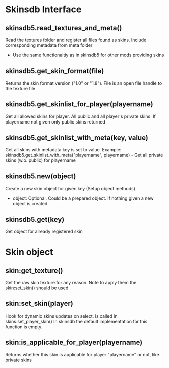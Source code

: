 # Skinsdb Interface

## skinsdb5.read_textures_and_meta()
Read the textures folder and register all files found as skins. Include corresponding metadata from meta folder
- Use the same functionaltiy as in skinsdb5 for other mods providing skins

## skinsdb5.get_skin_format(file)
Returns the skin format version ("1.0" or "1.8"). File is an open file handle to the texture file

## skinsdb5.get_skinlist_for_player(playername)
Get all allowed skins for player. All public and all player's private skins. If playername not given only public skins returned

## skinsdb5.get_skinlist_with_meta(key, value)
Get all skins with metadata key is set to value. Example:
skinsdb5.get_skinlist_with_meta("playername", playername) - Get all private skins (w.o. public) for playername


## skinsdb5.new(object)
Create a new skin object for given key (Setup object methods)
  - object: Optional. Could be a prepared object. If nothing given a new object is created

## skinsdb5.get(key)
Get object for already registered skin


# Skin object

## skin:get_texture()
Get the raw skin texture for any reason. Note to apply them the skin:set_skin() should be used

## skin:set_skin(player)
Hook for dynamic skins updates on select. Is called in skins.set_player_skin()
In skinsdb the default implementation for this function is empty.

## skin:is_applicable_for_player(playername)
Returns whether this skin is applicable for player "playername" or not, like private skins
